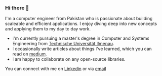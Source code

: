### Hi there 👋

I'm a computer engineer from Pakistan who is passionate about building scaleable and efficient applications.
I enjoy diving deep into new concepts and applying them to my day to day work.

* I'm currently pursuing a master's degree in Computer and Systems Engineering from [Technische Universität Ilmenau](https://www.tu-ilmenau.de/).
* I occasionally write articles about things I've learned, which you can read on [medium](https://medium.com/@tai.him18).
* I am happy to collaborate on any open-source libraries.

You can connect with me on [Linkedin](https://www.linkedin.com/in/taihim/) or via [email](mailto:tai.him18@gmail.com)

<!--
**taihim/taihim** is a ✨ _special_ ✨ repository because its `README.md` (this file) appears on your GitHub profile.

Here are some ideas to get you started:

- 🔭 I’m currently working on ...
- 🌱 I’m currently learning ...
- 👯 I’m looking to collaborate on ...
- 🤔 I’m looking for help with ...
- 💬 Ask me about ...
- 📫 How to reach me: ...
- 😄 Pronouns: ...
- ⚡ Fun fact: ...
-->
